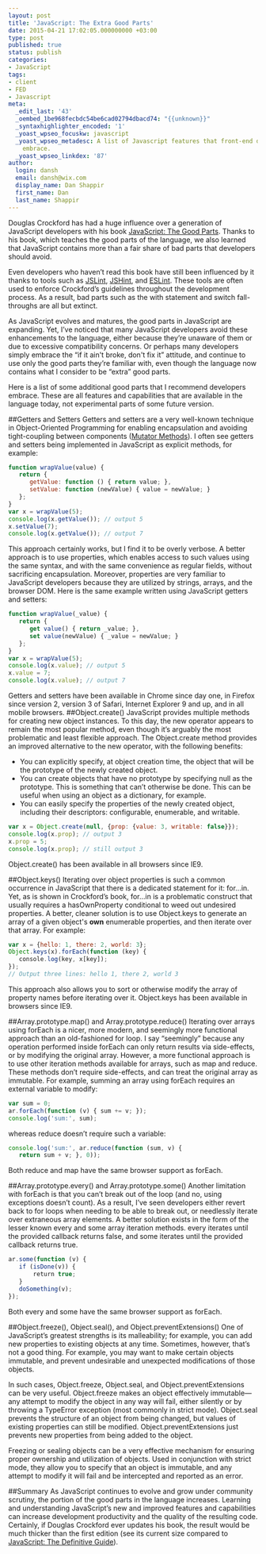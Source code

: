 ```yaml
---
layout: post
title: 'JavaScript: The Extra Good Parts'
date: 2015-04-21 17:02:05.000000000 +03:00
type: post
published: true
status: publish
categories:
- JavaScript
tags:
- client
- FED
- Javascript
meta:
  _edit_last: '43'
  _oembed_1be968fecbdc54be6cad02794dbacd74: "{{unknown}}"
  _syntaxhighlighter_encoded: '1'
  _yoast_wpseo_focuskw: javascript
  _yoast_wpseo_metadesc: A list of Javascript features that front-end developers should
    embrace.
  _yoast_wpseo_linkdex: '87'
author:
  login: dansh
  email: dansh@wix.com
  display_name: Dan Shappir
  first_name: Dan
  last_name: Shappir
---
```

Douglas Crockford has had a huge influence over a generation of JavaScript developers with his book [JavaScript: The Good Parts](http://shop.oreilly.com/product/9780596517748.do). Thanks to his book, which teaches the good parts of the language, we also learned that JavaScript contains more than a fair share of bad parts that developers should avoid.

Even developers who haven’t read this book have still been influenced by it thanks to tools such as [JSLint](http://www.jslint.com/), [JSHint](http://jshint.com/), and [ESLint](http://eslint.org/). These tools are often used to enforce Crockford’s guidelines throughout the development process. As a result, bad parts such as the with statement and switch fall-throughs are all but extinct.

As JavaScript evolves and matures, the good parts in JavaScript are expanding. Yet, I’ve noticed that many JavaScript developers avoid these enhancements to the language, either because they’re unaware of them or due to excessive compatibility concerns. Or perhaps many developers simply embrace the “if it ain't broke, don't fix it” attitude, and continue to use only the good parts they’re familiar with, even though the language now contains what I consider to be “extra” good parts.

Here is a list of some additional good parts that I recommend developers embrace. These are all features and capabilities that are available in the language today, not experimental parts of some future version.

##Getters and Setters
Getters and setters are a very well-known technique in Object-Oriented Programming for enabling encapsulation and avoiding tight-coupling between components ([Mutator Methods](https://en.wikipedia.org/wiki/Mutator_method)). I often see getters and setters being implemented in JavaScript as explicit methods, for example:

```javascript
function wrapValue(value) {
   return {
      getValue: function () { return value; },
      setValue: function (newValue) { value = newValue; }
   };
}
var x = wrapValue(5);
console.log(x.getValue()); // output 5
x.setValue(7);
console.log(x.getValue()); // output 7
```

This approach certainly works, but I find it to be overly verbose. A better approach is to use properties, which enables access to such values using the same syntax, and with the same convenience as regular fields, without sacrificing encapsulation. Moreover, properties are very familiar to JavaScript developers because they are utilized by strings, arrays, and the browser DOM. Here is the same example written using JavaScript getters and setters:

```javascript
function wrapValue(_value) {
   return {
      get value() { return _value; },
      set value(newValue) { _value = newValue; }
   };
}
var x = wrapValue(5);
console.log(x.value); // output 5
x.value = 7;
console.log(x.value); // output 7
```

Getters and setters have been available in Chrome since day one, in Firefox since version 2, version 3 of Safari, Internet Explorer 9 and up, and in all mobile browsers.
##Object.create()
JavaScript provides multiple methods for creating new object instances. To this day, the new operator appears to remain the most popular method, even though it’s arguably the most problematic and least flexible approach. The Object.create method provides an improved alternative to the new operator, with the following benefits:

* You can explicitly specify, at object creation time, the object that will be the prototype of the newly created object.
* You can create objects that have no prototype by specifying null as the prototype. This is something that can’t otherwise be done. This can be useful when using an object as a dictionary, for example.
* You can easily specify the properties of the newly created object, including their descriptors: configurable, enumerable, and writable. 

```javascript
var x = Object.create(null, {prop: {value: 3, writable: false}});
console.log(x.prop); // output 3
x.prop = 5;
console.log(x.prop); // still output 3
```

Object.create() has been available in all browsers since IE9. 

##Object.keys()
Iterating over object properties is such a common occurrence in JavaScript that there is a dedicated statement for it: for...in. Yet, as is shown in Crockford’s book, for...in is a problematic construct that usually requires a hasOwnProperty conditional to weed out undesired properties. A better, cleaner solution is to use Object.keys to generate an array of a given object's **own** enumerable properties, and then iterate over that array. For example:

```javascript
var x = {hello: 1, there: 2, world: 3};
Object.keys(x).forEach(function (key) {
   console.log(key, x[key]);
});
// Output three lines: hello 1, there 2, world 3
```

This approach also allows you to sort or otherwise modify the array of property names before iterating over it. Object.keys has been available in browsers since IE9. 

##Array.prototype.map() and Array.prototype.reduce()
Iterating over arrays using forEach is a nicer, more modern, and seemingly more functional approach than an old-fashioned for loop. I say “seemingly” because any operation performed inside forEach can only return results via side-effects, or by modifying the original array. However, a more functional approach is to use other iteration methods available for arrays, such as map and reduce. These methods don’t require side-effects, and can treat the original array as immutable. For example, summing an array using forEach requires an external variable to modify:

```javascript
var sum = 0;
ar.forEach(function (v) { sum += v; });
console.log('sum:', sum);
```
whereas reduce doesn’t require such a variable:
```javascript
console.log('sum:', ar.reduce(function (sum, v) {
   return sum + v; }, 0));
```

Both reduce and map have the same browser support as forEach.

##Array.prototype.every() and Array.prototype.some()
Another limitation with forEach is that you can’t break out of the loop (and no, using exceptions doesn’t count). As a result, I’ve seen developers either revert back to for loops when needing to be able to break out, or needlessly iterate over extraneous array elements. A better solution exists in the form of the lesser known every and some array iteration methods. every iterates until the provided callback returns false, and some iterates until the provided callback returns true.

```javascript
ar.some(function (v) {
   if (isDone(v)) {
       return true;
   }
   doSomething(v);
});
```

Both every and some have the same browser support as forEach.

##Object.freeze(), Object.seal(), and Object.preventExtensions()
One of JavaScript’s greatest strengths is its malleability; for example, you can add new properties to existing objects at any time. Sometimes, however, that’s not a good thing. For example, you may want to make certain objects immutable, and prevent undesirable and unexpected modifications of those objects.

In such cases, Object.freeze, Object.seal, and Object.preventExtensions can be very useful. Object.freeze makes an object effectively immutable—any attempt to modify the object in any way will fail, either silently or by throwing a TypeError exception (most commonly in strict mode). Object.seal prevents the structure of an object from being changed, but values of existing properties can still be modified. Object.preventExtensions just prevents new properties from being added to the object.

Freezing or sealing objects can be a very effective mechanism for ensuring proper ownership and utilization of objects. Used in conjunction with strict mode, they allow you to specify that an object is immutable, and any attempt to modify it will fail and be intercepted and reported as an error.

##Summary
As JavaScript continues to evolve and grow under community scrutiny, the portion of the good parts in the language increases. Learning and understanding JavaScript’s new and improved features and capabilities can increase development productivity and the quality of the resulting code. Certainly, if Douglas Crockford ever updates his book, the result would be much thicker than the first edition (see its current size compared to [JavaScript: The Definitive Guide](http://shop.oreilly.com/product/9780596805531.do)).

